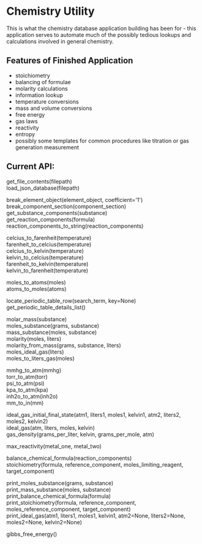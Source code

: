 # Chemistry Utility
This is what the chemistry database application building has been for - this application serves to automate much of the possibly tedious lookups and calculations involved in general chemistry.

## Features of Finished Application
- stoichiometry
- balancing of formulae
- molarity calculations
- information lookup
- temperature conversions
- mass and volume conversions
- free energy
- gas laws
- reactivity
- entropy
- possibly some templates for common procedures like titration or gas generation measurement

## Current API:
get_file_contents(filepath)  
load_json_database(filepath)

break_element_object(element_object, coefficient='1')  
break_component_section(component_section)  
get_substance_components(substance)  
get_reaction_components(formula)  
reaction_components_to_string(reaction_components)

celcius_to_farenheit(temperature)  
farenheit_to_celcius(temperature)  
celcius_to_kelvin(temperature)  
kelvin_to_celcius(temperature)  
farenheit_to_kelvin(temperature)  
kelvin_to_farenheit(temperature)  

moles_to_atoms(moles)  
atoms_to_moles(atoms)  

locate_periodic_table_row(search_term, key=None)  
get_periodic_table_details_list()  

molar_mass(substance)  
moles_substance(grams, substance)  
mass_substance(moles, substance)  
molarity(moles, liters)  
molarity_from_mass(grams, substance, liters)  
moles_ideal_gas(liters)  
moles_to_liters_gas(moles)  

mmhg_to_atm(mmhg)  
torr_to_atm(torr)  
psi_to_atm(psi)  
kpa_to_atm(kpa)  
inh2o_to_atm(inh2o)  
mm_to_in(mm)  

ideal_gas_initial_final_state(atm1, liters1, moles1, kelvin1, atm2, liters2, moles2, kelvin2)  
ideal_gas(atm, liters, moles, kelvin)  
gas_density(grams_per_liter, kelvin, grams_per_mole, atm)  

max_reactivity(metal_one, metal_two)  

balance_chemical_formula(reaction_components)  
stoichiometry(formula, reference_component, moles_limiting_reagent, target_component)  

print_moles_substance(grams, substance)  
print_mass_substance(moles, substance)  
print_balance_chemical_formula(formula)  
print_stoichiometry(formula, reference_component, moles_reference_component, target_component)  
print_ideal_gas(atm1, liters1, moles1, kelvin1, atm2=None, liters2=None, moles2=None, kelvin2=None)  

gibbs_free_energy()

